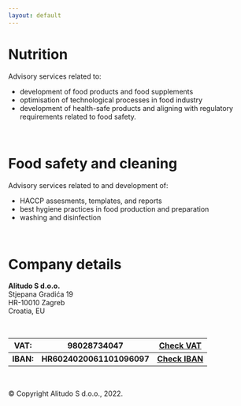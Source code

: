 ```yaml
---
layout: default
---
```

# Nutrition

Advisory services related to:
*  development of food products and food supplements
*  optimisation of technological processes in food industry
*  development of health-safe products and aligning with regulatory requirements related to food safety.

<br/>

# Food safety and cleaning

Advisory services related to and development of:
*  HACCP assesments, templates, and reports
*  best hygiene practices in food production and preparation
*  washing and disinfection 

<br/>

# Company details

**Alitudo S d.o.o.**  
Stjepana Gradića 19  
HR-10010 Zagreb  
Croatia, EU  

<br/>

| VAT:  | 98028734047           | [Check VAT](https://sudreg.pravosudje.hr/)   |
|-------|-----------------------|:--------------------------------------------:|
| **IBAN:** | **HR6024020061101096097** | **[Check IBAN](https://iban.com.hr/ts/5591678)** |

<br/>

© Copyright Alitudo S d.o.o., 2022.
